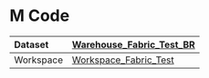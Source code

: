 



# M Code

|Dataset|[Warehouse_Fabric_Test_BR](./../Warehouse_Fabric_Test_BR.md)|
| :--- | :--- |
|Workspace|[Workspace_Fabric_Test](../../Workspaces/Workspace_Fabric_Test.md)|
